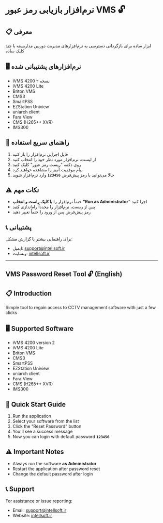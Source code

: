 # نرم‌افزار بازیابی رمز عبور VMS 🔓

## 📋 معرفی
ابزار ساده برای بازگردانی دسترسی به نرم‌افزارهای مدیریت دوربین مداربسته با چند کلیک ساده

## 🖥️ نرم‌افزارهای پشتیبانی شده
- iVMS 4200 نسخه ۲
- iVMS 4200 Lite
- Briton VMS
- CMS3
- SmartPSS
- EZStation Uniview
- uniarch client
- Fara View
- CMS (H265++ XVR)
- IMS300

## 📝 راهنمای سریع استفاده
1. فایل اجرایی نرم‌افزار را باز کنید
2. از لیست، نرم‌افزار مورد نظر خود را انتخاب کنید
3. روی دکمه "ریست رمز عبور" کلیک کنید
4. پیام موفقیت آمیز را مشاهده خواهید کرد
5. حالا می‌توانید با رمز پیش‌فرض **`123456`** وارد نرم‌افزار شوید

## ⚠️ نکات مهم
- حتماً نرم‌افزار را **با کلیک راست و انتخاب "Run as Administrator"** اجرا کنید
- پس از ریست، نرم‌افزار را مجدداً راه‌اندازی کنید
- رمز پیش‌فرض پس از ورود را حتماً تغییر دهید

## 📞 پشتیبانی
برای راهنمایی بیشتر یا گزارش مشکل:
- ایمیل: support@intellsoft.ir
- وبسایت: [intellsoft.ir](https://intellsoft.ir)

---

## VMS Password Reset Tool 🔓 (English)

## 📋 Introduction
Simple tool to regain access to CCTV management software with just a few clicks

## 🖥️ Supported Software
- iVMS 4200 version 2
- iVMS 4200 Lite
- Briton VMS
- CMS3
- SmartPSS
- EZStation Uniview
- uniarch client
- Fara View
- CMS (H265++ XVR)
- IMS300

## 📝 Quick Start Guide
1. Run the application
2. Select your software from the list
3. Click the "Reset Password" button
4. You'll see a success message
5. Now you can login with default password **`123456`**

## ⚠️ Important Notes
- Always run the software **as Administrator**
- Restart the application after password reset
- Change the default password after login

## 📞 Support
For assistance or issue reporting:
- Email: support@intellsoft.ir
- Website: [intellsoft.ir](https://intellsoft.ir)